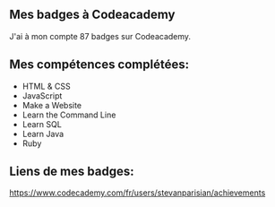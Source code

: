 ## Mes badges à Codeacademy  

J'ai à mon compte 87 badges sur Codeacademy.  

## Mes compétences complétées:  

* HTML & CSS  
* JavaScript
* Make a Website
* Learn the Command Line
* Learn SQL
* Learn Java
* Ruby

## Liens de mes badges:  

https://www.codecademy.com/fr/users/stevanparisian/achievements
